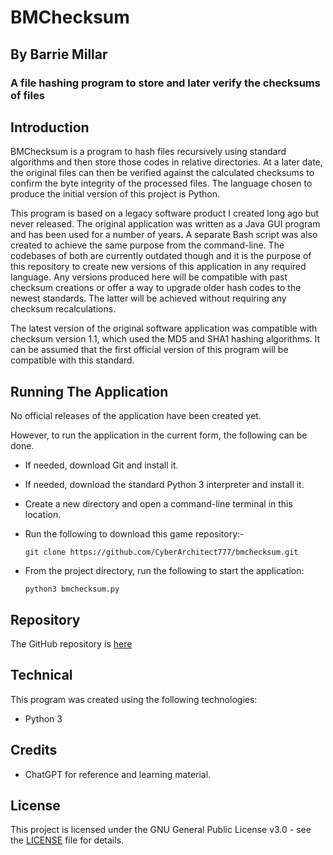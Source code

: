 # BMChecksum
## By Barrie Millar
### A file hashing program to store and later verify the checksums of files

## Introduction

BMChecksum is a program to hash files recursively using standard algorithms and then store those codes in relative directories. At a later date, the original files can then be verified against the calculated checksums to confirm the byte integrity of the processed files. The language chosen to produce the initial version of this project is Python.

This program is based on a legacy software product I created long ago but never released. The original application was written as a Java GUI program and has been used for a number of years. A separate Bash script was also created to achieve the same purpose from the command-line. The codebases of both are currently outdated though and it is the purpose of this repository to create new versions of this application in any required language. Any versions produced here will be compatible with past checksum creations or offer a way to upgrade older hash codes to the newest standards. The latter will be achieved without requiring any checksum recalculations. 

The latest version of the original software application was compatible with checksum version 1.1, which used the MD5 and SHA1 hashing algorithms. It can be assumed that the first official version of this program will be compatible with this standard.

## Running The Application

No official releases of the application have been created yet.

However, to run the application in the current form, the following can be done. 

- If needed, download Git and install it.
- If needed, download the standard Python 3 interpreter and install it.
- Create a new directory and open a command-line terminal in this location. 
- Run the following to download this game repository:-

    `git clone https://github.com/CyberArchitect777/bmchecksum.git`

- From the project directory, run the following to start the application:

    `python3 bmchecksum.py`

## Repository

The GitHub repository is [here](https://github.com/CyberArchitect777/bmchecksum)

## Technical

This program was created using the following technologies:

- Python 3

## Credits

- ChatGPT for reference and learning material.

## License

This project is licensed under the GNU General Public License v3.0 - see the [LICENSE](LICENSE) file for details.

